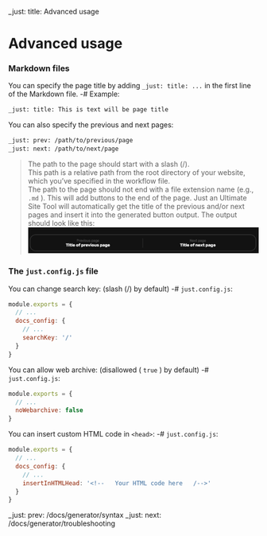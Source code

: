 _just: title: Advanced usage
# Advanced usage
### Markdown files
You can specify the page title by adding `_just: title: ...` in the first line of the Markdown file.
-# Example:
```md
_just: title: This is text will be page title
```

You can also specify the previous and next pages:
```md
_just: prev: /path/to/previous/page
_just: next: /path/to/next/page
```
> The path to the page should start with a slash (/). <br>This path is a relative path from the root directory of your website, which you’ve specified in the workflow file. <br>The path to the page should not end with a file extension name (e.g., `.md` ).
This will add buttons to the end of the page.
Just an Ultimate Site Tool will automatically get the title of the previous and/or next pages and insert it into the generated button output.
The output should look like this:
![Output](/img/generator-adv-prevnext.png)

### The `just.config.js` file
You can change search key: (slash (/) by default)
-# `just.config.js`:
```js
module.exports = {
  // ...
  docs_config: {
    // ...
    searchKey: '/'
  }
}
```

You can allow web archive: (disallowed ( `true` ) by default)
-# `just.config.js`:
```js
module.exports = {
  // ...
  noWebarchive: false
}
```

You can insert custom HTML code in `<head>`:
-# `just.config.js`:
```js
module.exports = {
  // ...
  docs_config: {
    // ...
    insertInHTMLHead: '<!--   Your HTML code here   /-->'
  }
}
```

_just: prev: /docs/generator/syntax
_just: next: /docs/generator/troubleshooting